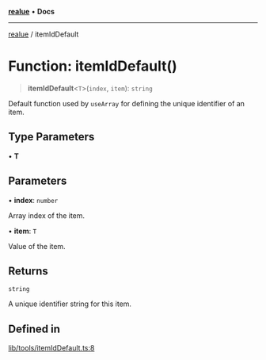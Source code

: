 [**realue**](../README.md) • **Docs**

***

[realue](../README.md) / itemIdDefault

# Function: itemIdDefault()

> **itemIdDefault**\<`T`\>(`index`, `item`): `string`

Default function used by `useArray` for defining the unique identifier of an item.

## Type Parameters

• **T**

## Parameters

• **index**: `number`

Array index of the item.

• **item**: `T`

Value of the item.

## Returns

`string`

A unique identifier string for this item.

## Defined in

[lib/tools/itemIdDefault.ts:8](https://github.com/nevoland/realue/blob/02eadad2b1348179ffb758c002c1a34797a6b7aa/lib/tools/itemIdDefault.ts#L8)
